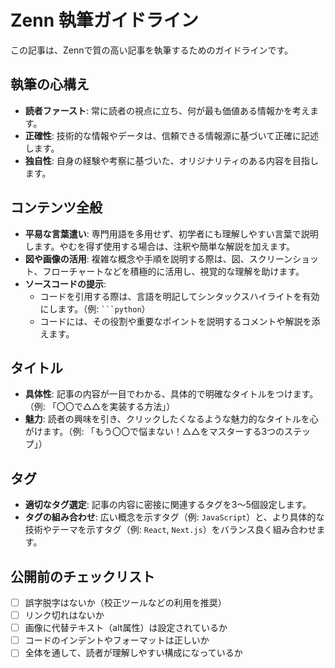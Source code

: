 # Zenn 執筆ガイドライン

この記事は、Zennで質の高い記事を執筆するためのガイドラインです。

## 執筆の心構え

- **読者ファースト**: 常に読者の視点に立ち、何が最も価値ある情報かを考えます。
- **正確性**: 技術的な情報やデータは、信頼できる情報源に基づいて正確に記述します。
- **独自性**: 自身の経験や考察に基づいた、オリジナリティのある内容を目指します。

## コンテンツ全般

- **平易な言葉遣い**: 専門用語を多用せず、初学者にも理解しやすい言葉で説明します。やむを得ず使用する場合は、注釈や簡単な解説を加えます。
- **図や画像の活用**: 複雑な概念や手順を説明する際は、図、スクリーンショット、フローチャートなどを積極的に活用し、視覚的な理解を助けます。
- **ソースコードの提示**:
    - コードを引用する際は、言語を明記してシンタックスハイライトを有効にします。（例: ` ```python `）
    - コードには、その役割や重要なポイントを説明するコメントや解説を添えます。

## タイトル

- **具体性**: 記事の内容が一目でわかる、具体的で明確なタイトルをつけます。（例: 「〇〇で△△を実装する方法」）
- **魅力**: 読者の興味を引き、クリックしたくなるような魅力的なタイトルを心がけます。（例: 「もう〇〇で悩まない！△△をマスターする3つのステップ」）

## タグ

- **適切なタグ選定**: 記事の内容に密接に関連するタグを3〜5個設定します。
- **タグの組み合わせ**: 広い概念を示すタグ（例: `JavaScript`）と、より具体的な技術やテーマを示すタグ（例: `React`, `Next.js`）をバランス良く組み合わせます。

## 公開前のチェックリスト

- [ ] 誤字脱字はないか（校正ツールなどの利用を推奨）
- [ ] リンク切れはないか
- [ ] 画像に代替テキスト（alt属性）は設定されているか
- [ ] コードのインデントやフォーマットは正しいか
- [ ] 全体を通して、読者が理解しやすい構成になっているか
